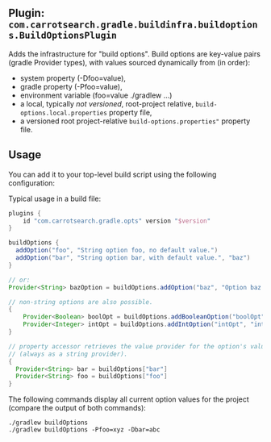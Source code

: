 
Plugin: ```com.carrotsearch.gradle.buildinfra.buildoptions.BuildOptionsPlugin```
--

Adds the infrastructure for "build options". Build options are key-value pairs
(gradle Provider<String> types), with values sourced dynamically from (in order):
* system property (-Dfoo=value),
* gradle property (-Pfoo=value),
* environment variable (foo=value ./gradlew ...)
* a local, typically *not versioned*, root-project relative, ```build-options.local.properties``` property file,
* a versioned root project-relative ```build-options.properties"``` property file.

## Usage

You can add it to your top-level build script using the following configuration:

Typical usage in a build file:
```groovy
plugins {
    id "com.carrotsearch.gradle.opts" version "$version"
}

buildOptions {
  addOption("foo", "String option foo, no default value.")
  addOption("bar", "String option bar, with default value.", "baz")
}

// or:
Provider<String> bazOption = buildOptions.addOption("baz", "Option baz.")

// non-string options are also possible.
{
    Provider<Boolean> boolOpt = buildOptions.addBooleanOption("boolOpt", "Boolean option.", true)
    Provider<Integer> intOpt = buildOptions.addIntOption("intOpt", "integer option.", 42)
}

// property accessor retrieves the value provider for the option's value
// (always as a string provider).
{
  Provider<String> bar = buildOptions["bar"]
  Provider<String> foo = buildOptions["foo"]
}
```

The following commands display all current option values for
the project (compare the output of both commands):

```shell
./gradlew buildOptions
./gradlew buildOptions -Pfoo=xyz -Dbar=abc
```
